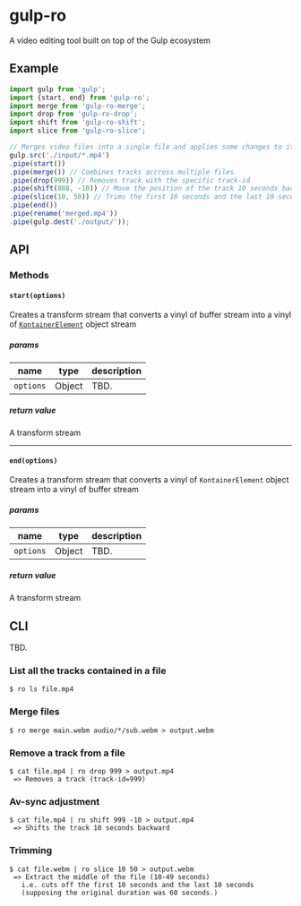 # gulp-ro
A video editing tool built on top of the Gulp ecosystem

## Example
```js
import gulp from 'gulp';
import {start, end} from 'gulp-ro';
import merge from 'gulp-ro-merge';
import drop from 'gulp-ro-drop';
import shift from 'gulp-ro-shift';
import slice from 'gulp-ro-slice';

// Merges video files into a single file and applies some changes to it
gulp.src('./input/*.mp4')
.pipe(start())
.pipe(merge()) // Combines tracks accross multiple files
.pipe(drop(999)) // Removes track with the specific track-id
.pipe(shift(888, -10)) // Move the position of the track 10 seconds backwards
.pipe(slice(10, 50)) // Trims the first 10 seconds and the last 10 seconds
.pipe(end())
.pipe(rename('merged.mp4'))
.pipe(gulp.dest('./output/'));
```
## API

### Methods

#### `start(options)`
Creates a transform stream that converts a vinyl of buffer stream into a vinyl of [`KontainerElement`](https://www.npmjs.com/package/kontainer-js) object stream

##### params

| name | type | description |
|---|---|---|
| `options` | Object| TBD. |

##### return value
A transform stream

---
#### `end(options)`
Creates a transform stream that converts a vinyl of `KontainerElement` object stream into a vinyl of buffer stream

##### params
| name | type | description |
|---|---|---|
| `options` | Object| TBD. |

##### return value
A transform stream

## CLI
TBD.

### List all the tracks contained in a file
```
$ ro ls file.mp4
```

### Merge files
```
$ ro merge main.webm audio/*/sub.webm > output.webm
```

### Remove a track from a file
```
$ cat file.mp4 | ro drop 999 > output.mp4
 => Removes a track (track-id=999)
```

### Av-sync adjustment
```
$ cat file.mp4 | ro shift 999 -10 > output.mp4
 => Shifts the track 10 seconds backward
```

### Trimming
```
$ cat file.webm | ro slice 10 50 > output.webm
 => Extract the middle of the file (10-49 seconds)
   i.e. cuts off the first 10 seconds and the last 10 seconds
   (supposing the original duration was 60 seconds.)
```
